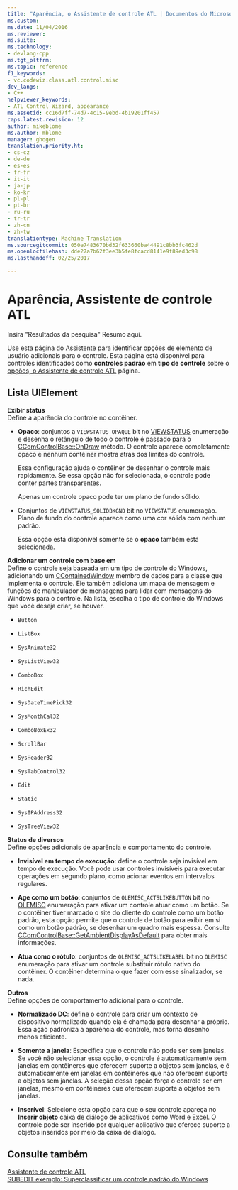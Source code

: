 ```yaml
---
title: "Aparência, o Assistente de controle ATL | Documentos do Microsoft"
ms.custom: 
ms.date: 11/04/2016
ms.reviewer: 
ms.suite: 
ms.technology:
- devlang-cpp
ms.tgt_pltfrm: 
ms.topic: reference
f1_keywords:
- vc.codewiz.class.atl.control.misc
dev_langs:
- C++
helpviewer_keywords:
- ATL Control Wizard, appearance
ms.assetid: cc16d7ff-74d7-4c15-9ebd-4b19201ff457
caps.latest.revision: 12
author: mikeblome
ms.author: mblome
manager: ghogen
translation.priority.ht:
- cs-cz
- de-de
- es-es
- fr-fr
- it-it
- ja-jp
- ko-kr
- pl-pl
- pt-br
- ru-ru
- tr-tr
- zh-cn
- zh-tw
translationtype: Machine Translation
ms.sourcegitcommit: 050e7483670bd32f633660ba44491c8bb3fc462d
ms.openlocfilehash: dde27a7b62f3ee3b5fe8fcacd8141e9f89ed3c98
ms.lasthandoff: 02/25/2017

---
```

# <a name="appearance-atl-control-wizard"></a>Aparência, Assistente de controle ATL
Insira "Resultados da pesquisa" Resumo aqui.  
  
 Use esta página do Assistente para identificar opções de elemento de usuário adicionais para o controle. Esta página está disponível para controles identificados como **controles padrão** em **tipo de controle** sobre o [opções, o Assistente de controle ATL](../../atl/reference/options-atl-control-wizard.md) página.  
  
## <a name="uielement-list"></a>Lista UIElement  
 **Exibir status**  
 Define a aparência do controle no contêiner.  
  
-   **Opaco**: conjuntos a `VIEWSTATUS_OPAQUE` bit no [VIEWSTATUS](http://msdn.microsoft.com/library/windows/desktop/ms687201) enumeração e desenha o retângulo de todo o controle é passado para o [CComControlBase::OnDraw](../../atl/reference/ccomcontrolbase-class.md#ondraw) método. O controle aparece completamente opaco e nenhum contêiner mostra atrás dos limites do controle.  
  
     Essa configuração ajuda o contêiner de desenhar o controle mais rapidamente. Se essa opção não for selecionada, o controle pode conter partes transparentes.  
  
     Apenas um controle opaco pode ter um plano de fundo sólido.  
  
-   Conjuntos de `VIEWSTATUS_SOLIDBKGND` bit no `VIEWSTATUS` enumeração. Plano de fundo do controle aparece como uma cor sólida com nenhum padrão.  
  
     Essa opção está disponível somente se o **opaco** também está selecionada.  
  
 **Adicionar um controle com base em**  
 Define o controle seja baseada em um tipo de controle do Windows, adicionando um [CContainedWindow](ccontainedwindowt-class.md) membro de dados para a classe que implementa o controle. Ele também adiciona um mapa de mensagem e funções de manipulador de mensagens para lidar com mensagens do Windows para o controle. Na lista, escolha o tipo de controle do Windows que você deseja criar, se houver.  

  
-   `Button`  
  
-   `ListBox`  
  
-   `SysAnimate32`  
  
-   `SysListView32`  
  
-   `ComboBox`  
  
-   `RichEdit`  
  
-   `SysDateTimePick32`  
  
-   `SysMonthCal32`  
  
-   `ComboBoxEx32`  
  
-   `ScrollBar`  
  
-   `SysHeader32`  
  
-   `SysTabControl32`  
  
-   `Edit`  
  
-   `Static`  
  
-   `SysIPAddress32`  
  
-   `SysTreeView32`  
  
 **Status de diversos**  
 Define opções adicionais de aparência e comportamento do controle.  
  
-   **Invisível em tempo de execução**: define o controle seja invisível em tempo de execução. Você pode usar controles invisíveis para executar operações em segundo plano, como acionar eventos em intervalos regulares.  
  
-   **Age como um botão**: conjuntos de `OLEMISC_ACTSLIKEBUTTON` bit no [OLEMISC](http://msdn.microsoft.com/library/windows/desktop/ms678497) enumeração para ativar um controle atuar como um botão. Se o contêiner tiver marcado o site do cliente do controle como um botão padrão, esta opção permite que o controle de botão para exibir em si como um botão padrão, se desenhar um quadro mais espessa. Consulte [CComControlBase::GetAmbientDisplayAsDefault](../../atl/reference/ccomcontrolbase-class.md#getambientdisplayasdefault) para obter mais informações.  
  
-   **Atua como o rótulo**: conjuntos de `OLEMISC_ACTSLIKELABEL` bit no `OLEMISC` enumeração para ativar um controle substituir rótulo nativo do contêiner. O contêiner determina o que fazer com esse sinalizador, se nada.  
  
 **Outros**  
 Define opções de comportamento adicional para o controle.  
  
-   **Normalizado DC**: define o controle para criar um contexto de dispositivo normalizado quando ela é chamada para desenhar a próprio. Essa ação padroniza a aparência do controle, mas torna desenho menos eficiente.  
  
-   **Somente a janela**: Especifica que o controle não pode ser sem janelas. Se você não selecionar essa opção, o controle é automaticamente sem janelas em contêineres que oferecem suporte a objetos sem janelas, e é automaticamente em janelas em contêineres que não oferecem suporte a objetos sem janelas. A seleção dessa opção força o controle ser em janelas, mesmo em contêineres que oferecem suporte a objetos sem janelas.  
  
-   **Inserível**: Selecione esta opção para que o seu controle apareça no **Inserir objeto** caixa de diálogo de aplicativos como Word e Excel. O controle pode ser inserido por qualquer aplicativo que oferece suporte a objetos inseridos por meio da caixa de diálogo.  
  
## <a name="see-also"></a>Consulte também  
 [Assistente de controle ATL](../../atl/reference/atl-control-wizard.md)   
 [SUBEDIT exemplo: Superclassificar um controle padrão do Windows](http://msdn.microsoft.com/en-us/30e46bdc-ed92-417c-b6b8-359017265a7b)


